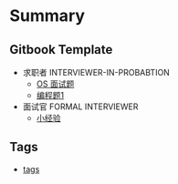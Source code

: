 # Summary

## Gitbook Template

* 求职者 INTERVIEWER-IN-PROBABTION
	* [OS 面试题](wiki/os.md)
	* [编程题1](wiki/coding-1.md)
* 面试官 FORMAL INTERVIEWER
	* [小经验](wiki/e1.md)

## Tags

* [tags](tags.md)
